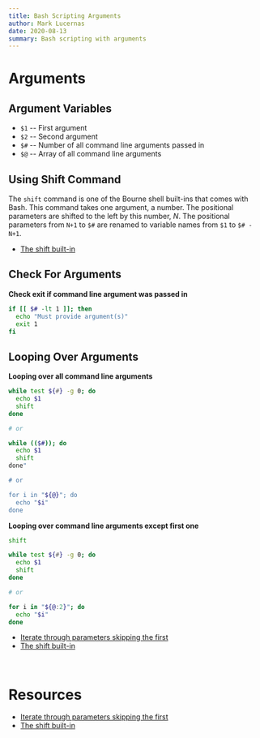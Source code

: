 ```yaml
---
title: Bash Scripting Arguments
author: Mark Lucernas
date: 2020-08-13
summary: Bash scripting with arguments
---
```



# Arguments

## Argument Variables

- `$1` -- First argument
- `$2` -- Second argument
- `$#` -- Number of all command line arguments passed in
- `$@` -- Array of all command line arguments

## Using Shift Command

The `shift` command is one of the Bourne shell built-ins that comes with Bash.
This command takes one argument, a number. The positional parameters are shifted
to the left by this number, _N_. The positional parameters from `N+1` to `$#`
are renamed to variable names from `$1` to `$# - N+1`.

- [The shift built-in](https://tldp.org/LDP/Bash-Beginners-Guide/html/sect_09_07.html)


## Check For Arguments

**Check exit if command line argument was passed in**

```bash
if [[ $# -lt 1 ]]; then
  echo "Must provide argument(s)"
  exit 1
fi
```

## Looping Over Arguments

**Looping over all command line arguments**

```bash
while test ${#} -g 0; do
  echo $1
  shift
done

# or

while (($#)); do
  echo $1
  shift
done"

# or

for i in "${@}"; do
  echo "$i"
done
```

**Looping over command line arguments except first one**

```bash
shift

while test ${#} -g 0; do
  echo $1
  shift
done

# or

for i in "${@:2}"; do
  echo "$i"
done
```

- [Iterate through parameters skipping the first](https://stackoverflow.com/questions/3575793/iterate-through-parameters-skipping-the-first)
- [The shift built-in](https://tldp.org/LDP/Bash-Beginners-Guide/html/sect_09_07.html)


<br>

# Resources

- [Iterate through parameters skipping the first](https://stackoverflow.com/questions/3575793/iterate-through-parameters-skipping-the-first)
- [The shift built-in](https://tldp.org/LDP/Bash-Beginners-Guide/html/sect_09_07.html)

